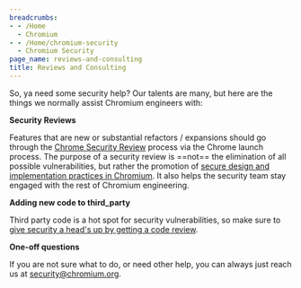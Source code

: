 ```yaml
---
breadcrumbs:
- - /Home
  - Chromium
- - /Home/chromium-security
  - Chromium Security
page_name: reviews-and-consulting
title: Reviews and Consulting
---
```


So, ya need some security help? Our talents are many, but here are the things we
normally assist Chromium engineers with:

**Security Reviews**

Features that are new or substantial refactors / expansions should go through
the [Chrome Security Review](/Home/chromium-security/security-reviews) process
via the Chrome launch process. The purpose of a security review is ==not== the
elimination of all possible vulnerabilities, but rather the promotion of [secure
design and implementation practices in
Chromium](/Home/chromium-security/education). It also helps the security team
stay engaged with the rest of Chromium engineering.

**Adding new code to third_party**

Third party code is a hot spot for security vulnerabilities, so make sure to
[give security a head's up by getting a code
review](http://www.chromium.org/developers/adding-3rd-party-libraries#TOC-Get-a-Review).

**One-off questions**

If you are not sure what to do, or need other help, you can always just reach us
at [security@chromium.org](mailto:security@chromium.org).
